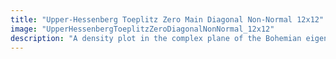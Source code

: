 ```yaml
---
title: "Upper-Hessenberg Toeplitz Zero Main Diagonal Non-Normal 12x12"
image: "UpperHessenbergToeplitzZeroDiagonalNonNormal_12x12"
description: "A density plot in the complex plane of the Bohemian eigenvalues of a sample of 100 million 12x12 non-normal upper Hessenberg matrices with a Toeplitz structure, with zeros along the main diagonal. The entries are sampled from {-1, 0, 1}. Color represents the eigenvalue density and the plot is viewed on [-3-3i, 3+3i]."
---
```

